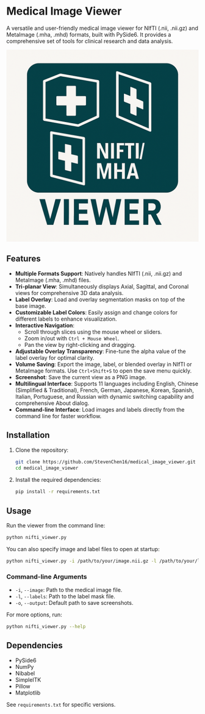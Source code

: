 # Medical Image Viewer

A versatile and user-friendly medical image viewer for NIfTI (.nii, .nii.gz) and MetaImage (.mha, .mhd) formats, built with PySide6. It provides a comprehensive set of tools for clinical research and data analysis.

![logo](media/logo.png)

## Features

-   **Multiple Formats Support**: Natively handles NIfTI (.nii, .nii.gz) and MetaImage (.mha, .mhd) files.
-   **Tri-planar View**: Simultaneously displays Axial, Sagittal, and Coronal views for comprehensive 3D data analysis.
-   **Label Overlay**: Load and overlay segmentation masks on top of the base image.
-   **Customizable Label Colors**: Easily assign and change colors for different labels to enhance visualization.
-   **Interactive Navigation**:
    -   Scroll through slices using the mouse wheel or sliders.
    -   Zoom in/out with `Ctrl + Mouse Wheel`.
    -   Pan the view by right-clicking and dragging.
-   **Adjustable Overlay Transparency**: Fine-tune the alpha value of the label overlay for optimal clarity.
-   **Volume Saving**: Export the image, label, or blended overlay in NIfTI or MetaImage formats. Use `Ctrl+Shift+S` to open the save menu quickly.
-   **Screenshot**: Save the current view as a PNG image.
-   **Multilingual Interface**: Supports 11 languages including English, Chinese (Simplified & Traditional), French, German, Japanese, Korean, Spanish, Italian, Portuguese, and Russian with dynamic switching capability and comprehensive About dialog.
-   **Command-line Interface**: Load images and labels directly from the command line for faster workflow.

## Installation

1.  Clone the repository:
    ```bash
    git clone https://github.com/StevenChen16/medical_image_viewer.git
    cd medical_image_viewer
    ```

2.  Install the required dependencies:
    ```bash
    pip install -r requirements.txt
    ```

## Usage

Run the viewer from the command line:

```bash
python nifti_viewer.py
```

You can also specify image and label files to open at startup:

```bash
python nifti_viewer.py -i /path/to/your/image.nii.gz -l /path/to/your/labels.nii.gz
```

### Command-line Arguments

-   `-i`, `--image`: Path to the medical image file.
-   `-l`, `--labels`: Path to the label mask file.
-   `-o`, `--output`: Default path to save screenshots.

For more options, run:
```bash
python nifti_viewer.py --help
```

## Dependencies

-   PySide6
-   NumPy
-   Nibabel
-   SimpleITK
-   Pillow
-   Matplotlib

See `requirements.txt` for specific versions.
